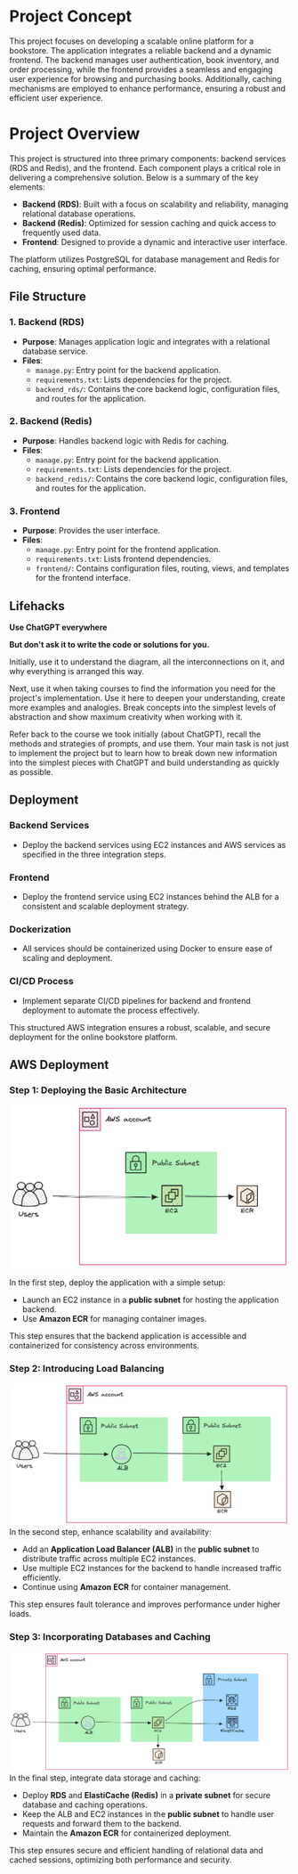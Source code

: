 # Project Concept

This project focuses on developing a scalable online platform for a bookstore. The application integrates a reliable backend and a dynamic frontend. The backend manages user authentication, book inventory, and order processing, while the frontend provides a seamless and engaging user experience for browsing and purchasing books. Additionally, caching mechanisms are employed to enhance performance, ensuring a robust and efficient user experience.

# Project Overview

This project is structured into three primary components: backend services (RDS and Redis), and the frontend. Each component plays a critical role in delivering a comprehensive solution. Below is a summary of the key elements:

- **Backend (RDS)**: Built with a focus on scalability and reliability, managing relational database operations.
- **Backend (Redis)**: Optimized for session caching and quick access to frequently used data.
- **Frontend**: Designed to provide a dynamic and interactive user interface.

The platform utilizes PostgreSQL for database management and Redis for caching, ensuring optimal performance.


## File Structure

### 1. **Backend (RDS)**
- **Purpose**: Manages application logic and integrates with a relational database service.
- **Files**:
  - `manage.py`: Entry point for the backend application.
  - `requirements.txt`: Lists dependencies for the project.
  - `backend_rds/`: Contains the core backend logic, configuration files, and routes for the application.

### 2. **Backend (Redis)**
- **Purpose**: Handles backend logic with Redis for caching.
- **Files**:
  - `manage.py`: Entry point for the backend application.
  - `requirements.txt`: Lists dependencies for the project.
  - `backend_redis/`: Contains the core backend logic, configuration files, and routes for the application.

### 3. **Frontend**
- **Purpose**: Provides the user interface.
- **Files**:
  - `manage.py`: Entry point for the frontend application.
  - `requirements.txt`: Lists frontend dependencies.
  - `frontend/`: Contains configuration files, routing, views, and templates for the frontend interface.


## Lifehacks

**Use ChatGPT everywhere**

**But don't ask it to write the code or solutions for you.**

Initially, use it to understand the diagram, all the interconnections on it, and why everything is arranged this way.

Next, use it when taking courses to find the information you need for the project's implementation. Use it here to deepen your understanding, create more examples and analogies. Break concepts into the simplest levels of abstraction and show maximum creativity when working with it.

Refer back to the course we took initially (about ChatGPT), recall the methods and strategies of prompts, and use them.
Your main task is not just to implement the project but to learn how to break down new information into the simplest pieces with ChatGPT and build understanding as quickly as possible.

## Deployment

### Backend Services
- Deploy the backend services using EC2 instances and AWS services as specified in the three integration steps.

### Frontend
- Deploy the frontend service using EC2 instances behind the ALB for a consistent and scalable deployment strategy.

### Dockerization
- All services should be containerized using Docker to ensure ease of scaling and deployment.

### CI/CD Process
- Implement separate CI/CD pipelines for backend and frontend deployment to automate the process effectively.

This structured AWS integration ensures a robust, scalable, and secure deployment for the online bookstore platform.

## AWS Deployment

### Step 1: Deploying the Basic Architecture

![Architecture Diagram Step 1](docs\assets\diagram-step1.png)

In the first step, deploy the application with a simple setup:
- Launch an EC2 instance in a **public subnet** for hosting the application backend.
- Use **Amazon ECR** for managing container images.

This step ensures that the backend application is accessible and containerized for consistency across environments.

### Step 2: Introducing Load Balancing

![Architecture Diagram Step 2](docs\assets\diagram-step2.png)
In the second step, enhance scalability and availability:
- Add an **Application Load Balancer (ALB)** in the **public subnet** to distribute traffic across multiple EC2 instances.
- Use multiple EC2 instances for the backend to handle increased traffic efficiently.
- Continue using **Amazon ECR** for container management.

This step ensures fault tolerance and improves performance under higher loads.

### Step 3: Incorporating Databases and Caching

![Architecture Diagram Step 3](docs\assets\diagram-step3.png)
In the final step, integrate data storage and caching:
- Deploy **RDS** and **ElastiCache (Redis)** in a **private subnet** for secure database and caching operations.
- Keep the ALB and EC2 instances in the **public subnet** to handle user requests and forward them to the backend.
- Maintain the **Amazon ECR** for containerized deployment.

This step ensures secure and efficient handling of relational data and cached sessions, optimizing both performance and security.